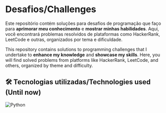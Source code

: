 # Desafios/Challenges

Este repositório contém soluções para desafios de programação que faço para **aprimorar meu conhecimento** e **mostrar minhas habilidades**. Aqui, você encontrará problemas resolvidos de plataformas como HackerRank, LeetCode e outras, organizados por tema e dificuldade.

This repository contains solutions to programming challenges that I undertake to **enhance my knowledge** and **showcase my skills**. Here, you will find solved problems from platforms like HackerRank, LeetCode, and others, organized by theme and difficulty.

## 🛠️ Tecnologias utilizadas/Technologies used (Until now)
![Python](https://img.shields.io/badge/Python-3776AB?style=for-the-badge&logo=python&logoColor=white)
